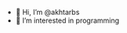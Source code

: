 - 👋 Hi, I’m @akhtarbs
- 👀 I’m interested in programming

<!---
akhtarbs/akhtarbs is a ✨ special ✨ repository because its `README.md` (this file) appears on your GitHub profile.
You can click the Preview link to take a look at your changes.
--->
